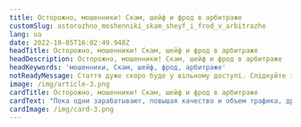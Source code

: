 ```yaml
---
title: Осторожно, мошенники! Скам, шейф и фрод в арбитраже
customSlug: ostorozhno_moshenniki_skam_sheyf_i_frod_v_arbitrazhe
lang: ua
date: 2022-10-05T16:02:49.948Z
headTitle: Осторожно, мошенники! Скам, шейф и фрод в арбитраже
headDescription: Осторожно, мошенники! Скам, шейф и фрод в арбитраже
headKeywords: 'мошенники, Скам, шейф, фрод, арбитраже'
notReadyMessage: Стаття дуже скоро буде у вільному доступі. Слідкуйте за анонсами :)
image: /img/article-3.png
cardTitle: Осторожно, мошенники! Скам, шейф и фрод в арбитраже
cardText: "Пока одни зарабатывают, повышая качество и объем трафика, другие предпочитают взять долю из чужого кармана и положить в свой. Из-за того, что некоторые участники рынка позволяют себе обманывать коллег, страдает вся индустрия партнерского маркетинга. Какие цели преследуют те, кто занимается фродом и шейвом? К чему могут привести подобные действия? В расследовании Trafflab."
cardImage: /img/card-3.png
---
```

